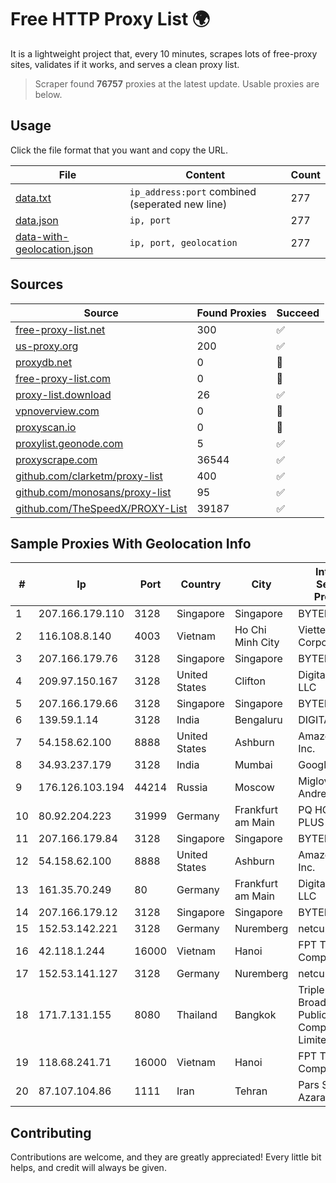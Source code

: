 
# Free HTTP Proxy List 🌍

It is a lightweight project that, every 10 minutes, scrapes lots of free-proxy sites, validates if it works, and serves a clean proxy list.


> Scraper found **76757** proxies at the latest update. Usable proxies are below.

## Usage

Click the file format that you want and copy the URL.


|File|Content|Count|
|----|-------|-----|
|[data.txt](https://raw.githubusercontent.com/themiralay/Proxy-List-World/master/data.txt)|`ip_address:port` combined (seperated new line)|277|
|[data.json](https://raw.githubusercontent.com/themiralay/Proxy-List-World/master/data.json)|`ip, port`|277|
|[data-with-geolocation.json](https://raw.githubusercontent.com/themiralay/Proxy-List-World/master/data-with-geolocation.json)|`ip, port, geolocation`|277|

## Sources

|Source|Found Proxies|Succeed|
|------|-------------|-------|
|[free-proxy-list.net](https://free-proxy-list.net)|300|✅|
|[us-proxy.org](https://www.us-proxy.org)|200|✅|
|[proxydb.net](http://proxydb.net)|0|🚫|
|[free-proxy-list.com](https://free-proxy-list.com/?page=&port=&type%5B%5D=http&type%5B%5D=https&up_time=0&search=Search)|0|🚫|
|[proxy-list.download](https://www.proxy-list.download/HTTP)|26|✅|
|[vpnoverview.com](https://vpnoverview.com/privacy/anonymous-browsing/free-proxy-servers)|0|🚫|
|[proxyscan.io](https://www.proxyscan.io)|0|🚫|
|[proxylist.geonode.com](https://proxylist.geonode.com/api/proxy-list?limit=300&page=1&sort_by=lastChecked&sort_type=desc&protocols=http,https)|5|✅|
|[proxyscrape.com](https://api.proxyscrape.com/v2/?request=displayproxies&protocol=http&timeout=10000&country=all&ssl=all&anonymity=all)|36544|✅|
|[github.com/clarketm/proxy-list](https://raw.githubusercontent.com/clarketm/proxy-list/master/proxy-list-raw.txt)|400|✅|
|[github.com/monosans/proxy-list](https://raw.githubusercontent.com/monosans/proxy-list/main/proxies/http.txt)|95|✅|
|[github.com/TheSpeedX/PROXY-List](https://raw.githubusercontent.com/TheSpeedX/PROXY-List/master/http.txt)|39187|✅|


## Sample Proxies With Geolocation Info

|#|Ip|Port|Country|City|Internet Service Provider|
|-|--|----|-------|----|-------------------------|
|1|207.166.179.110|3128|Singapore|Singapore|BYTEPLUS|
|2|116.108.8.140|4003|Vietnam|Ho Chi Minh City|Viettel Corporation|
|3|207.166.179.76|3128|Singapore|Singapore|BYTEPLUS|
|4|209.97.150.167|3128|United States|Clifton|DigitalOcean, LLC|
|5|207.166.179.66|3128|Singapore|Singapore|BYTEPLUS|
|6|139.59.1.14|3128|India|Bengaluru|DIGITALOCEAN|
|7|54.158.62.100|8888|United States|Ashburn|Amazon.com, Inc.|
|8|34.93.237.179|3128|India|Mumbai|Google LLC|
|9|176.126.103.194|44214|Russia|Moscow|Miglovets Egor Andreevich|
|10|80.92.204.223|31999|Germany|Frankfurt am Main|PQ HOSTING PLUS S.R.L.|
|11|207.166.179.84|3128|Singapore|Singapore|BYTEPLUS|
|12|54.158.62.100|8888|United States|Ashburn|Amazon.com, Inc.|
|13|161.35.70.249|80|Germany|Frankfurt am Main|DigitalOcean, LLC|
|14|207.166.179.12|3128|Singapore|Singapore|BYTEPLUS|
|15|152.53.142.221|3128|Germany|Nuremberg|netcup GmbH|
|16|42.118.1.244|16000|Vietnam|Hanoi|FPT Telecom Company|
|17|152.53.141.127|3128|Germany|Nuremberg|netcup GmbH|
|18|171.7.131.155|8080|Thailand|Bangkok|Triple T Broadband Public Company Limited|
|19|118.68.241.71|16000|Vietnam|Hanoi|FPT Telecom Company|
|20|87.107.104.86|1111|Iran|Tehran|Pars Shabakeh Azarakhsh LLC|



## Contributing

Contributions are welcome, and they are greatly appreciated! Every
little bit helps, and credit will always be given.

